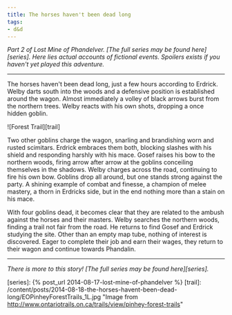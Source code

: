 ```yaml
---
title: The horses haven't been dead long
tags:
- d&d
---
```


_Part 2 of Lost Mine of Phandelver. [The full series may be found here][series]. Here lies actual accounts of fictional events. Spoilers exists if you haven't yet played this adventure._

---

The horses haven't been dead long, just a few hours according to Erdrick. Welby darts south into the woods and a defensive position is established around the wagon. Almost immediately a volley of black arrows burst from the northern trees. Welby reacts with his own shots, dropping a once hidden goblin.

![Forest Trail][trail]

Two other goblins charge the wagon, snarling and brandishing worn and rusted scimitars. Erdrick embraces them both, blocking slashes with his shield and responding harshly with his mace. Gosef raises his bow to the northern woods, firing arrow after arrow at the goblins conceiling themselves in the shadows. Welby charges across the road, continuing to fire his own bow. Goblins drop all around, but one stands strong against the party. A shining example of combat and finesse, a champion of melee mastery, a thorn in Erdricks side, but in the end nothing more than a stain on his mace.

With four goblins dead, it becomes clear that they are related to the ambush against the horses and their masters. Welby searches the northern woods, finding a trail not fair from the road. He returns to find Gosef and Erdrick studying the site. Other than an empty map tube, nothing of interest is discovered. Eager to complete their job and earn their wages, they return to their wagon and continue towards Phandalin.


--- 

_There is more to this story! [The full series may be found here][series]._

[series]: {% post_url 2014-08-17-lost-mine-of-phandelver %}
[trail]: /content/posts/2014-08-18-the-horses-havent-been-dead-long/EOPinheyForestTrails_1L.jpg "Image from http://www.ontariotrails.on.ca/trails/view/pinhey-forest-trails"

